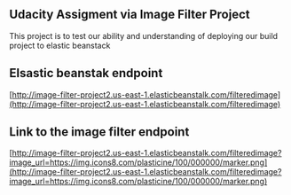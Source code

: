 ## Udacity Assigment via Image Filter Project

This project is to test our ability and understanding of deploying our build project to elastic beanstack

## Elsastic beanstak endpoint
[http://image-filter-project2.us-east-1.elasticbeanstalk.com/filteredimage](http://image-filter-project2.us-east-1.elasticbeanstalk.com/filteredimage)


## Link to the image filter endpoint

[http://image-filter-project2.us-east-1.elasticbeanstalk.com/filteredimage?image_url=https://img.icons8.com/plasticine/100/000000/marker.png](http://image-filter-project2.us-east-1.elasticbeanstalk.com/filteredimage?image_url=https://img.icons8.com/plasticine/100/000000/marker.png)
